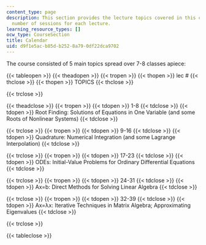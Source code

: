 ```yaml
---
content_type: page
description: This section provides the lecture topics covered in this course and the
  number of sessions for each lecture.
learning_resource_types: []
ocw_type: CourseSection
title: Calendar
uid: d9f1e5ac-b85d-b252-8a79-0df22dca9702
---
```


The course consisted of 5 main topics spread over 7-8 classes apiece:

{{< tableopen >}}
{{< theadopen >}}
{{< tropen >}}
{{< thopen >}}
lec #
{{< thclose >}}
{{< thopen >}}
TOPICS
{{< thclose >}}

{{< trclose >}}

{{< theadclose >}}
{{< tropen >}}
{{< tdopen >}}
1-8
{{< tdclose >}}
{{< tdopen >}}
Root Finding: Solutions of Equations in One Variable (and some Roots of Nonlinear Systems)
{{< tdclose >}}

{{< trclose >}}
{{< tropen >}}
{{< tdopen >}}
9-16
{{< tdclose >}}
{{< tdopen >}}
Quadrature: Numerical Integration (and some Lagrange Interpolation)
{{< tdclose >}}

{{< trclose >}}
{{< tropen >}}
{{< tdopen >}}
17-23
{{< tdclose >}}
{{< tdopen >}}
ODEs: Initial-Value Problems for Ordinary Differential Equations
{{< tdclose >}}

{{< trclose >}}
{{< tropen >}}
{{< tdopen >}}
24-31
{{< tdclose >}}
{{< tdopen >}}
Ax=b: Direct Methods for Solving Linear Algebra
{{< tdclose >}}

{{< trclose >}}
{{< tropen >}}
{{< tdopen >}}
32-39
{{< tdclose >}}
{{< tdopen >}}
Ax=λx: Iterative Techniques in Matrix Algebra; Approximating Eigenvalues
{{< tdclose >}}

{{< trclose >}}

{{< tableclose >}}